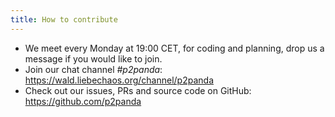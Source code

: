```yaml
---
title: How to contribute
---
```


- We meet every Monday at 19:00 CET, for coding and planning, drop us a message if you would like to join.
- Join our chat channel _#p2panda_: https://wald.liebechaos.org/channel/p2panda
- Check out our issues, PRs and source code on GitHub: https://github.com/p2panda
